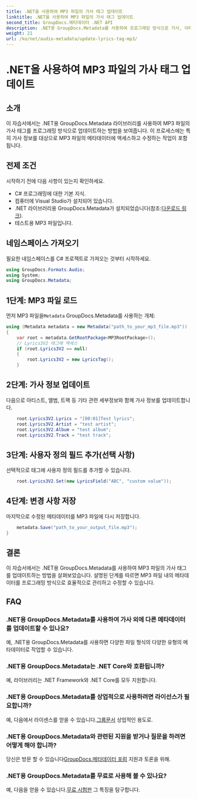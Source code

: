 ```yaml
---
title: .NET을 사용하여 MP3 파일의 가사 태그 업데이트
linktitle: .NET을 사용하여 MP3 파일의 가사 태그 업데이트
second_title: GroupDocs.메타데이터 .NET API
description: .NET용 GroupDocs.Metadata를 사용하여 프로그래밍 방식으로 가사, 아티스트, 앨범 세부 정보 등 MP3 파일 메타데이터를 업데이트하는 방법을 알아보세요.
weight: 21
url: /ko/net/audio-metadata/update-lyrics-tag-mp3/
---
```


# .NET을 사용하여 MP3 파일의 가사 태그 업데이트

## 소개
이 자습서에서는 .NET용 GroupDocs.Metadata 라이브러리를 사용하여 MP3 파일의 가사 태그를 프로그래밍 방식으로 업데이트하는 방법을 보여줍니다. 이 프로세스에는 특히 가사 정보를 대상으로 MP3 파일의 메타데이터에 액세스하고 수정하는 작업이 포함됩니다.
## 전제 조건
시작하기 전에 다음 사항이 있는지 확인하세요.
- C# 프로그래밍에 대한 기본 지식.
- 컴퓨터에 Visual Studio가 설치되어 있습니다.
-  .NET 라이브러리용 GroupDocs.Metadata가 설치되었습니다(참조:[다운로드 링크](https://releases.groupdocs.com/metadata/net/)).
- 테스트용 MP3 파일입니다.

## 네임스페이스 가져오기
필요한 네임스페이스를 C# 프로젝트로 가져오는 것부터 시작하세요.
```csharp
using GroupDocs.Formats.Audio;
using System;
using GroupDocs.Metadata;
```
## 1단계: MP3 파일 로드
 먼저 MP3 파일을`Metadata` GroupDocs.Metadata를 사용하는 개체:
```csharp
using (Metadata metadata = new Metadata("path_to_your_mp3_file.mp3"))
{
    var root = metadata.GetRootPackage<MP3RootPackage>();
    // Lyrics3V2 태그에 액세스
    if (root.Lyrics3V2 == null)
    {
        root.Lyrics3V2 = new LyricsTag();
    }
```
## 2단계: 가사 정보 업데이트
다음으로 아티스트, 앨범, 트랙 등 기타 관련 세부정보와 함께 가사 정보를 업데이트합니다.
```csharp
    root.Lyrics3V2.Lyrics = "[00:01]Test lyrics";
    root.Lyrics3V2.Artist = "test artist";
    root.Lyrics3V2.Album = "test album";
    root.Lyrics3V2.Track = "test track";
```
## 3단계: 사용자 정의 필드 추가(선택 사항)
선택적으로 태그에 사용자 정의 필드를 추가할 수 있습니다.
```csharp
    root.Lyrics3V2.Set(new LyricsField("ABC", "custom value"));
```
## 4단계: 변경 사항 저장
마지막으로 수정된 메타데이터를 MP3 파일에 다시 저장합니다.
```csharp
    metadata.Save("path_to_your_output_file.mp3");
}
```

## 결론
이 자습서에서는 .NET용 GroupDocs.Metadata를 사용하여 MP3 파일의 가사 태그를 업데이트하는 방법을 살펴보았습니다. 설명된 단계를 따르면 MP3 파일 내의 메타데이터를 프로그래밍 방식으로 효율적으로 관리하고 수정할 수 있습니다.

## FAQ
### .NET용 GroupDocs.Metadata를 사용하여 가사 외에 다른 메타데이터를 업데이트할 수 있나요?
예, .NET용 GroupDocs.Metadata를 사용하면 다양한 파일 형식의 다양한 유형의 메타데이터로 작업할 수 있습니다.
### .NET용 GroupDocs.Metadata는 .NET Core와 호환됩니까?
예, 라이브러리는 .NET Framework와 .NET Core를 모두 지원합니다.
### .NET용 GroupDocs.Metadata를 상업적으로 사용하려면 라이선스가 필요합니까?
 예, 다음에서 라이센스를 얻을 수 있습니다.[그룹문서](https://purchase.groupdocs.com/buy) 상업적인 용도로.
### .NET용 GroupDocs.Metadata와 관련된 지원을 받거나 질문을 하려면 어떻게 해야 합니까?
 당신은 방문 할 수 있습니다[GroupDocs.메타데이터 포럼](https://forum.groupdocs.com/c/metadata/14) 지원과 토론을 위해.
### .NET용 GroupDocs.Metadata를 무료로 사용해 볼 수 있나요?
 예, 다음을 얻을 수 있습니다.[무료 시험판](https://releases.groupdocs.com/) 그 특징을 탐구합니다.